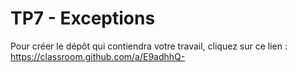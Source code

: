 # TP7 - Exceptions

Pour créer le dépôt qui contiendra votre travail, cliquez sur ce lien : https://classroom.github.com/a/E9adhhQ-

